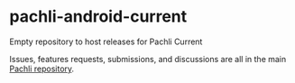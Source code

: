 # pachli-android-current

Empty repository to host releases for Pachli Current

Issues, features requests, submissions, and discussions are all in the main [Pachli repository](https://github.com/pachli/pachli-android).
